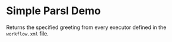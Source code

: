# Simple Parsl Demo
Returns the specified greeting from every executor defined in the `workflow.xml` file. 